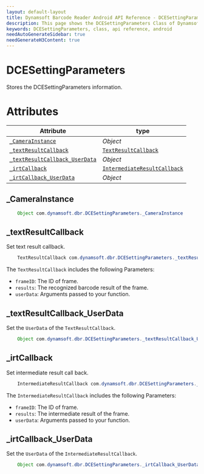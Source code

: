 ```yaml
---
layout: default-layout
title: Dynamsoft Barcode Reader Android API Reference - DCESettingParameters Class
description: This page shows the DCESettingParameters Class of Dynamsoft Barcode Reader for Android SDK.
keywords: DCESettingParameters, class, api reference, android
needAutoGenerateSidebar: true
needGenerateH3Content: true
---
```


# DCESettingParameters

Stores the DCESettingParameters information.

# Attributes

| Attribute | type |
|-----------|------|
| [`_CameraInstance`](#_camerainstance) | *Object* |
| [`_textResultCallback`](#_textresultcallback) | [`TextResultCallback`]({{site.android_api}}interface.html#textresultcallback) |
| [`_textResultCallback_UserData`](#_textresultcallback_userdata) | *Object* |
| [`_irtCallback`](#_irtcallback) | [`IntermediateResultCallback`]({{site.android_api}}interface.html#intermediateresultcallback) |
| [`_irtCallback_UserData`](#_irtcallback_userdata) | *Object* |

## _CameraInstance

```java
    Object com.dynamsoft.dbr.DCESettingParameters._CameraInstance
```

## _textResultCallback

Set text result callback.

```java
    TextResultCallback com.dynamsoft.dbr.DCESettingParameters._textResultCallback
```

The `TextResultCallback` includes the following Parameters:

- `frameID`: The ID of frame.
- `results`: The recognized barcode result of the frame.
- `userData`: Arguments passed to your function.

## _textResultCallback_UserData

Set the `UserData` of the `TextResultCallback`.

```java
    Object com.dynamsoft.dbr.DCESettingParameters._textResultCallback_UserData
```

## _irtCallback

Set intermediate result call back.

```java
    IntermediateResultCallback com.dynamsoft.dbr.DCESettingParameters._irtCallback
```

The `IntermediateResultCallback` includes the following Parameters:

- `frameID`: The ID of frame.
- `results`: The intermediate result of the frame.
- `userData`: Arguments passed to your function.

## _irtCallback_UserData

Set the `UserData` of the `IntermediateResultCallback`.

```java
    Object com.dynamsoft.dbr.DCESettingParameters._irtCallback_UserData
```
